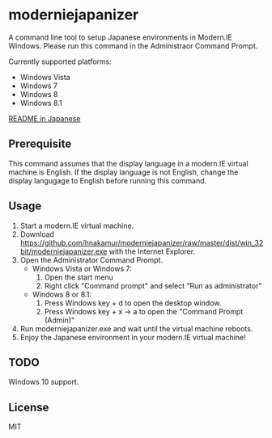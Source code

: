 moderniejapanizer
=================

A command line tool to setup Japanese environments in Modern.IE Windows.
Please run this command in the Administraor Command Prompt.

Currently supported platforms:

* Windows Vista
* Windows 7
* Windows 8
* Windows 8.1

[README in Japanese](README_ja.md)

## Prerequisite

This command assumes that the display language in a modern.IE virtual machine is English.
If the display language is not English, change the display langugage to English before
running this command.

## Usage

1. Start a modern.IE virtual machine.
2. Download https://github.com/hnakamur/moderniejapanizer/raw/master/dist/win_32bit/moderniejapanizer.exe with the Internet Explorer.
3. Open the Administrator Command Prompt.
    * Windows Vista or Windows 7: 
        1. Open the start menu
        2. Right click "Command prompt" and select "Run as administrator"
    * Windows 8 or 8.1:
        1. Press Windows key + d to open the desktop window.
        2. Press Windows key + x -> a to open the "Command Prompt (Admin)"
4. Run moderniejapanizer.exe and wait until the virtual machine reboots.
5. Enjoy the Japanese environment in your modern.IE virtual machine!

## TODO

Windows 10 support.

## License

MIT
